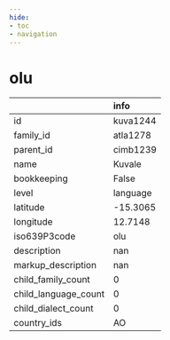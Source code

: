 ```yaml
---
hide:
- toc
- navigation
---
```

# olu
|                      | info     |
|:---------------------|:---------|
| id                   | kuva1244 |
| family_id            | atla1278 |
| parent_id            | cimb1239 |
| name                 | Kuvale   |
| bookkeeping          | False    |
| level                | language |
| latitude             | -15.3065 |
| longitude            | 12.7148  |
| iso639P3code         | olu      |
| description          | nan      |
| markup_description   | nan      |
| child_family_count   | 0        |
| child_language_count | 0        |
| child_dialect_count  | 0        |
| country_ids          | AO       |